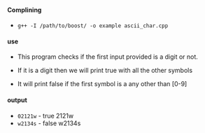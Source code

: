 #### Complining

- `g++ -I /path/to/boost/ -o example ascii_char.cpp`

#### use

- This program checks if the first input provided is a digit or not.

- If it is a digit then we will print true with all the other symbols

- It will print false if the first symbol is a any other than [0-9]

#### output

- `02121w` - true 2121w
- `w2134s` - false w2134s
